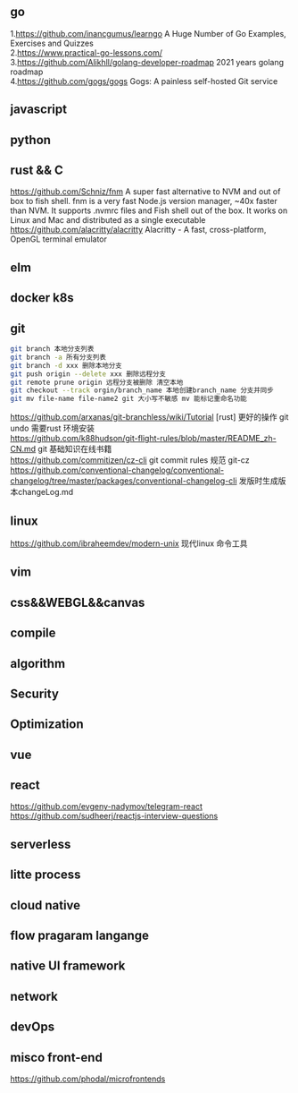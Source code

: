 ## go ##
  1.https://github.com/inancgumus/learngo A Huge Number of Go Examples, Exercises and Quizzes </br>
  2.https://www.practical-go-lessons.com/ </br>
  3.https://github.com/Alikhll/golang-developer-roadmap 2021 years golang roadmap <br>
  4.https://github.com/gogs/gogs Gogs: A painless self-hosted Git service </br>

## javascript ##

## python ##

## rust && C ##
https://github.com/Schniz/fnm A super fast alternative to NVM and out of box to fish shell. fnm is a very fast Node.js version manager, ~40x faster than NVM. It supports .nvmrc files and Fish shell out of the box. It works on Linux and Mac and distributed as a single executable  
https://github.com/alacritty/alacritty Alacritty - A fast, cross-platform, OpenGL terminal emulator
## elm ##

## docker k8s ##

## git ##
```bash
git branch 本地分支列表 
git branch -a 所有分支列表 
git branch -d xxx 删除本地分支 
git push origin --delete xxx 删除远程分支 
git remote prune origin 远程分支被删除 清空本地 
git checkout --track orgin/branch_name 本地创建branch_name 分支并同步 
git mv file-name file-name2 git 大小写不敏感 mv 能标记重命名功能
```
https://github.com/arxanas/git-branchless/wiki/Tutorial [rust] 更好的操作 git undo 需要rust 环境安装 <br>
https://github.com/k88hudson/git-flight-rules/blob/master/README_zh-CN.md git 基础知识在线书籍 <br>
https://github.com/commitizen/cz-cli git commit rules 规范 git-cz <br>
https://github.com/conventional-changelog/conventional-changelog/tree/master/packages/conventional-changelog-cli 发版时生成版本changeLog.md <br>
## linux ##
https://github.com/ibraheemdev/modern-unix 现代linux 命令工具
## vim ##

## css&&WEBGL&&canvas ##

## compile ##

## algorithm ##

## Security ##

## Optimization ##

## vue ##

## react ##
https://github.com/evgeny-nadymov/telegram-react <br>
https://github.com/sudheerj/reactjs-interview-questions <br>

## serverless ##

## litte process ##

## cloud native ##

## flow pragaram langange ##

## native UI framework ##

## network ##

## devOps ##

## misco front-end ##
https://github.com/phodal/microfrontends

